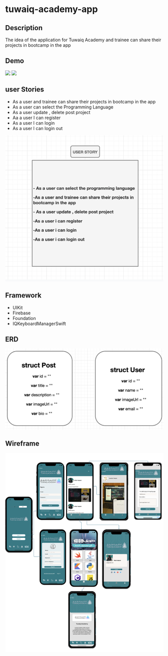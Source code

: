 # tuwaiq-academy-app

## Description

The idea of the application for Tuwaiq Academy and trainee can share their projects in bootcamp in the app

## Demo
![](lightEN.gif)
![](darkAR.gif)

## user Stories

- As a user and trainee can share their projects in bootcamp in the app
- As a user can select the Programming Language
- As a user update , delete post project 
-  Aa a user I can register 
- As a user I can login 
- As a user I can login out 

![](USERSTORY.png)

## Framework
- UIKit
- Firebase
- Foundation
- IQKeyboardManagerSwift


## ERD
![](ERD.png)

## Wireframe
![](WireframeTuwaiqAcademy.png)



